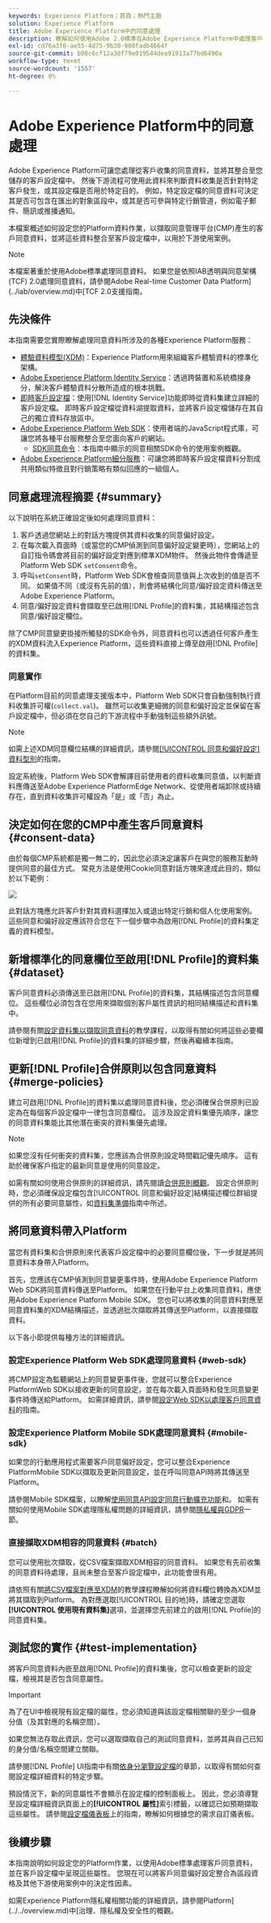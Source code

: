 ```yaml
---
keywords: Experience Platform；首頁；熱門主題
solution: Experience Platform
title: Adobe Experience Platform中的同意處理
description: 瞭解如何使用Adobe 2.0標準在Adobe Experience Platform中處理客戶同意訊號。
exl-id: cd76a3f6-ae55-4d75-9b30-900fadb4664f
source-git-commit: b08c6cf12a38f79e019544dea91913a77bd6490a
workflow-type: tm+mt
source-wordcount: '1557'
ht-degree: 0%

---
```


# Adobe Experience Platform中的同意處理

Adobe Experience Platform可讓您處理從客戶收集的同意資料，並將其整合至您儲存的客戶設定檔中。 然後下游流程可使用此資料來判斷資料收集是否針對特定客戶發生，或其設定檔是否用於特定目的。 例如，特定設定檔的同意資料可決定其是否可包含在匯出的對象區段中，或其是否可參與特定行銷管道，例如電子郵件、簡訊或推播通知。

本檔案概述如何設定您的Platform資料作業，以擷取同意管理平台(CMP)產生的客戶同意資料，並將這些資料整合至客戶設定檔中，以用於下游使用案例。

>[!NOTE]
>
>本檔案著重於使用Adobe標準處理同意資料。 如果您是依照IAB透明與同意架構(TCF) 2.0處理同意資料，請參閱Adobe Real-time Customer Data Platform](../iab/overview.md)中[TCF 2.0支援指南。

## 先決條件

本指南需要您實際瞭解處理同意資料所涉及的各種Experience Platform服務：

* [體驗資料模型(XDM)](/help/xdm/home.md)：Experience Platform用來組織客戶體驗資料的標準化架構。
* [Adobe Experience Platform Identity Service](/help/identity-service/home.md)：透過跨裝置和系統橋接身分，解決客戶體驗資料分散所造成的根本挑戰。
* [即時客戶設定檔](/help/profile/home.md)：使用[!DNL Identity Service]功能即時從資料集建立詳細的客戶設定檔。 即時客戶設定檔從資料湖提取資料，並將客戶設定檔儲存在其自己的獨立資料存放區中。
* [Adobe Experience Platform Web SDK](/help/web-sdk/home.md)：使用者端的JavaScript程式庫，可讓您將各種平台服務整合至您面向客戶的網站。
   * [SDK同意命令](../../../../web-sdk/commands/setconsent.md)：本指南中顯示的同意相關SDK命令的使用案例概觀。
* [Adobe Experience Platform細分服務](/help/segmentation/home.md)：可讓您將即時客戶設定檔資料分割成共用類似特徵且對行銷策略有類似回應的一組個人。

## 同意處理流程摘要 {#summary}

以下說明在系統正確設定後如何處理同意資料：

1. 客戶透過您網站上的對話方塊提供其資料收集的同意偏好設定。
1. 在每次載入頁面時（或當您的CMP偵測到同意偏好設定變更時），您網站上的自訂指令碼會將目前的偏好設定對應到標準XDM物件。 然後此物件會傳遞至Platform Web SDK `setConsent`命令。
1. 呼叫`setConsent`時，Platform Web SDK會檢查同意值與上次收到的值是否不同。 如果值不同（或沒有先前的值），則會將結構化同意/偏好設定資料傳送至Adobe Experience Platform。
1. 同意/偏好設定資料會擷取至已啟用[!DNL Profile]的資料集，其結構描述包含同意/偏好設定欄位。

除了CMP同意變更掛接所觸發的SDK命令外，同意資料也可以透過任何客戶產生的XDM資料流入Experience Platform，這些資料直接上傳至啟用[!DNL Profile]的資料集。

### 同意實作

在Platform目前的同意處理支援版本中，Platform Web SDK只會自動強制執行資料收集許可權(`collect.val`)。 雖然可以收集更細微的同意和偏好設定並保留在客戶設定檔中，但必須在您自己的下游流程中手動強制這些額外訊號。

>[!NOTE]
>
>如需上述XDM同意欄位結構的詳細資訊，請參閱[[!UICONTROL 同意和偏好設定]資料型別](/help/xdm/data-types/consents.md)的指南。

設定系統後，Platform Web SDK會解譯目前使用者的資料收集同意值，以判斷資料應傳送至Adobe Experience PlatformEdge Network、從使用者端卸除或持續存在，直到資料收集許可權設為「是」或「否」為止。

## 決定如何在您的CMP中產生客戶同意資料 {#consent-data}

由於每個CMP系統都是獨一無二的，因此您必須決定讓客戶在與您的服務互動時提供同意的最佳方式。 常見方法是使用Cookie同意對話方塊來達成此目的，類似於以下範例：

![](../../../images/governance-privacy-security/consent/adobe/overview/consent-dialog.png)

此對話方塊應允許客戶針對其資料選擇加入或退出特定行銷和個人化使用案例。 這些同意和偏好設定應該符合您在下一個步驟中為啟用[!DNL Profile]的資料集定義的資料模型。

## 新增標準化的同意欄位至啟用[!DNL Profile]的資料集 {#dataset}

客戶同意資料必須傳送至已啟用[!DNL Profile]的資料集，其結構描述包含同意欄位。 這些欄位必須包含在您用來擷取個別客戶屬性資訊的相同結構描述和資料集中。

請參閱有關[設定資料集以擷取同意資料](./dataset.md)的教學課程，以取得有關如何將這些必要欄位新增到已啟用[!DNL Profile]的資料集的詳細步驟，然後再繼續本指南。

## 更新[!DNL Profile]合併原則以包含同意資料 {#merge-policies}

建立可啟用[!DNL Profile]的資料集以處理同意資料後，您必須確保合併原則已設定為在每個客戶設定檔中一律包含同意欄位。 這涉及設定資料集優先順序，讓您的同意資料集能比其他潛在衝突的資料集優先處理。

>[!NOTE]
>
>如果您沒有任何衝突的資料集，您應該為合併原則設定時間戳記優先順序。 這有助於確保客戶指定的最新同意是使用的同意設定。

如需有關如何使用合併原則的詳細資訊，請先閱讀[合併原則概觀](../../../../profile/merge-policies/overview.md)。 設定合併原則時，您必須確保設定檔包含[!UICONTROL 同意和偏好設定]結構描述欄位群組提供的所有必要同意屬性，如[資料集準備](./dataset.md)指南中所述。

## 將同意資料帶入Platform

當您有資料集和合併原則來代表客戶設定檔中的必要同意欄位後，下一步就是將同意資料本身帶入Platform。

首先，您應該在CMP偵測到同意變更事件時，使用Adobe Experience Platform Web SDK將同意資料傳送至Platform。 如果您在行動平台上收集同意資料，應使用Adobe Experience Platform Mobile SDK。 您也可以將收集的同意資料對應至同意資料集的XDM結構描述，並透過批次擷取將其傳送至Platform，以直接擷取資料。

以下各小節提供每種方法的詳細資訊。

### 設定Experience Platform Web SDK處理同意資料 {#web-sdk}

將CMP設定為監聽網站上的同意變更事件後，您就可以整合Experience PlatformWeb SDK以接收更新的同意設定，並在每次載入頁面時和發生同意變更事件時傳送給Platform。 如需詳細資訊，請參閱[設定Web SDK以處理客戶同意資料](../sdk.md)的指南。

### 設定Experience Platform Mobile SDK處理同意資料 {#mobile-sdk}

如果您的行動應用程式需要客戶同意偏好設定，您可以整合Experience PlatformMobile SDK以擷取及更新同意設定，並在呼叫同意API時將其傳送至Platform。

請參閱Mobile SDK檔案，以瞭解[使用同意API設定同意行動擴充功能](https://developer.adobe.com/client-sdks/documentation/consent-for-edge-network/)和[](https://developer.adobe.com/client-sdks/documentation/consent-for-edge-network/api-reference/)。 如需有關如何使用Mobile SDK處理隱私權問題的詳細資訊，請參閱[隱私權與GDPR](https://developer.adobe.com/client-sdks/resources/privacy-and-gdpr/)一節。

### 直接擷取XDM相容的同意資料 {#batch}

您可以使用批次擷取，從CSV檔案擷取XDM相容的同意資料。 如果您有先前收集的同意資料待處理，且尚未整合至客戶設定檔中，此功能會很有用。

請依照有關[將CSV檔案對應至XDM](../../../../ingestion/tutorials/map-csv/overview.md)的教學課程瞭解如何將資料欄位轉換為XDM並將其擷取到Platform。 為對應選取[!UICONTROL 目的地]時，請確定您選取&#x200B;**[!UICONTROL 使用現有資料集]**&#x200B;選項，並選擇您先前建立的啟用[!DNL Profile]的同意資料集。

## 測試您的實作 {#test-implementation}

將客戶同意資料內嵌至啟用[!DNL Profile]的資料集後，您可以檢查更新的設定檔，檢視其是否包含同意屬性。

>[!IMPORTANT]
>
>為了在UI中檢視現有設定檔的屬性，您必須知道與該設定檔相關聯的至少一個身分值（及其對應的名稱空間）。
>
>如果您無法存取此資訊，您可以選取擷取自己的測試同意資料，並將其與自己已知的身分值/名稱空間建立關聯。

請參閱[!DNL Profile] UI指南中有關[依身分瀏覽設定檔](../../../../profile/ui/user-guide.md#browse)的章節，以取得有關如何查閱設定檔詳細資料的特定步驟。

預設情況下，新的同意屬性不會顯示在設定檔的控制面板上。 因此，您必須導覽至設定檔詳細資訊頁面上的&#x200B;**[!UICONTROL 屬性]**&#x200B;索引標籤，以確認已如預期擷取這些屬性。 請參閱[設定檔儀表板](../../../../profile/ui/profile-dashboard.md)上的指南，瞭解如何根據您的需求自訂儀表板。

<!-- (To be included once CJM is GA)
## Handling consent in Customer Journey Management

If you are using Customer Journey Management, after confirming that your profiles and segments contain consent data, you can start honoring customer [marketing preferences](../../../../xdm/data-types/consents.md#marketing) when pulling segments from Platform. Specifically, profiles who have opted out of the email marketing preference should not be included in segments that are targeted for email campaigns.

Customer Journey Management can also send consent-change signals back to Platform. When a customer selects an "unsubscribe" link in an email message, the updated consent preference is sent to Platform and the appropriate profile attributes are updated accordingly.
-->

## 後續步驟

本指南說明如何設定您的Platform作業，以使用Adobe標準處理客戶同意資料，並在客戶設定檔中呈現這些屬性。 您現在可以將客戶同意偏好設定整合為區段資格及其他下游使用案例中的決定性因素。

如需Experience Platform隱私權相關功能的詳細資訊，請參閱Platform](../../overview.md)中[治理、隱私權及安全性的概觀。
